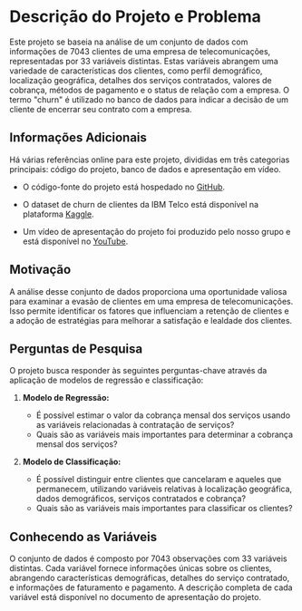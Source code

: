 # Descrição do Projeto e Problema

Este projeto se baseia na análise de um conjunto de dados com informações de 7043 clientes de uma empresa de telecomunicações, representadas por 33 variáveis distintas. Estas variáveis abrangem uma variedade de características dos clientes, como perfil demográfico, localização geográfica, detalhes dos serviços contratados, valores de cobrança, métodos de pagamento e o status de relação com a empresa. O termo "churn" é utilizado no banco de dados para indicar a decisão de um cliente de encerrar seu contrato com a empresa.

## Informações Adicionais

Há várias referências online para este projeto, divididas em três categorias principais: código do projeto, banco de dados e apresentação em vídeo.

- O código-fonte do projeto está hospedado no [GitHub](https://github.com/PauloHenriqueMelo/ICD_project).

- O dataset de churn de clientes da IBM Telco está disponível na plataforma [Kaggle](https://www.kaggle.com/datasets/yeanzc/telco-customer-churn-ibm-dataset?select=Telco_customer_churn.xlsx).

- Um vídeo de apresentação do projeto foi produzido pelo nosso grupo e está disponível no [YouTube](https://www.youtube.com/watch?v=qwwxwyVXLrY).

## Motivação

A análise desse conjunto de dados proporciona uma oportunidade valiosa para examinar a evasão de clientes em uma empresa de telecomunicações. Isso permite identificar os fatores que influenciam a retenção de clientes e a adoção de estratégias para melhorar a satisfação e lealdade dos clientes.

## Perguntas de Pesquisa

O projeto busca responder às seguintes perguntas-chave através da aplicação de modelos de regressão e classificação:

1. **Modelo de Regressão:** 
   - É possível estimar o valor da cobrança mensal dos serviços usando as variáveis relacionadas à contratação de serviços?
   - Quais são as variáveis mais importantes para determinar a cobrança mensal dos serviços?

2. **Modelo de Classificação:** 
   - É possível distinguir entre clientes que cancelaram e aqueles que permanecem, utilizando variáveis relativas à localização geográfica, dados demográficos, serviços contratados e cobrança?
   - Quais são as variáveis mais importantes para classificar os clientes?

## Conhecendo as Variáveis

O conjunto de dados é composto por 7043 observações com 33 variáveis distintas. Cada variável fornece informações únicas sobre os clientes, abrangendo características demográficas, detalhes do serviço contratado, e informações de faturamento e pagamento. A descrição completa de cada variável está disponível no documento de apresentação do projeto.
